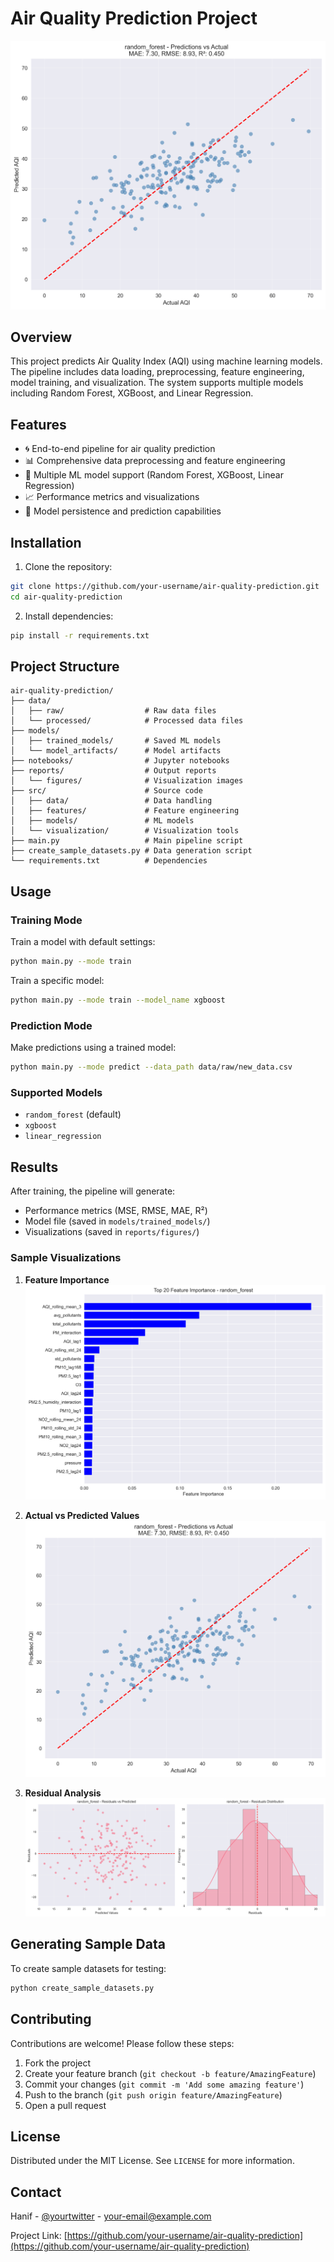 # Air Quality Prediction Project

![Air Quality Visualization](reports/figures/random_forest_actual_vs_predicted.png)

## Overview
This project predicts Air Quality Index (AQI) using machine learning models. The pipeline includes data loading, preprocessing, feature engineering, model training, and visualization. The system supports multiple models including Random Forest, XGBoost, and Linear Regression.

## Features
- 🌀 End-to-end pipeline for air quality prediction
- 📊 Comprehensive data preprocessing and feature engineering
- 🤖 Multiple ML model support (Random Forest, XGBoost, Linear Regression)
- 📈 Performance metrics and visualizations
- 💾 Model persistence and prediction capabilities

## Installation
1. Clone the repository:
```bash
git clone https://github.com/your-username/air-quality-prediction.git
cd air-quality-prediction
```

2. Install dependencies:
```bash
pip install -r requirements.txt
```

## Project Structure
```
air-quality-prediction/
├── data/
│   ├── raw/                  # Raw data files
│   └── processed/            # Processed data files
├── models/
│   ├── trained_models/       # Saved ML models
│   └── model_artifacts/      # Model artifacts
├── notebooks/                # Jupyter notebooks
├── reports/                  # Output reports
│   └── figures/              # Visualization images
├── src/                      # Source code
│   ├── data/                 # Data handling
│   ├── features/             # Feature engineering
│   ├── models/               # ML models
│   └── visualization/        # Visualization tools
├── main.py                   # Main pipeline script
├── create_sample_datasets.py # Data generation script
└── requirements.txt          # Dependencies
```

## Usage
### Training Mode
Train a model with default settings:
```bash
python main.py --mode train
```

Train a specific model:
```bash
python main.py --mode train --model_name xgboost
```

### Prediction Mode
Make predictions using a trained model:
```bash
python main.py --mode predict --data_path data/raw/new_data.csv
```

### Supported Models
- `random_forest` (default)
- `xgboost`
- `linear_regression`

## Results
After training, the pipeline will generate:
- Performance metrics (MSE, RMSE, MAE, R²)
- Model file (saved in `models/trained_models/`)
- Visualizations (saved in `reports/figures/`)

### Sample Visualizations
1. **Feature Importance**  
   ![Feature Importance](reports/figures/random_forest_feature_importance.png)

2. **Actual vs Predicted Values**  
   ![Actual vs Predicted](reports/figures/random_forest_actual_vs_predicted.png)

3. **Residual Analysis**  
   ![Residual Analysis](reports/figures/random_forest_residuals.png)

## Generating Sample Data
To create sample datasets for testing:
```bash
python create_sample_datasets.py
```

## Contributing
Contributions are welcome! Please follow these steps:
1. Fork the project
2. Create your feature branch (`git checkout -b feature/AmazingFeature`)
3. Commit your changes (`git commit -m 'Add some amazing feature'`)
4. Push to the branch (`git push origin feature/AmazingFeature`)
5. Open a pull request

## License
Distributed under the MIT License. See `LICENSE` for more information.

## Contact
Hanif - [@yourtwitter](https://twitter.com/yourtwitter) - your-email@example.com

Project Link: [https://github.com/your-username/air-quality-prediction](https://github.com/your-username/air-quality-prediction)